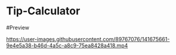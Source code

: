 # Tip-Calculator


#Preview

https://user-images.githubusercontent.com/89767076/141675661-9e4e5a38-b46d-4a5c-a8c9-75ea8428a418.mp4

